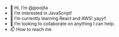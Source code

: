 - 👋 Hi, I’m @jpoojita
- 👀 I’m interested in JavaScript!
- 🌱 I’m currently learning React and AWS! yayy!!
- 💞️ I’m looking to collaborate on anything I can help.
- 📫 How to reach me 

<!---
jpoojita/jpoojita is a ✨ special ✨ repository because its `README.md` (this file) appears on your GitHub profile.
You can click the Preview link to take a look at your changes.
--->
